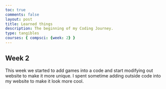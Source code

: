 ```yaml
---
toc: true
comments: false
layout: post
title: Learned things
description: The beginning of my Coding Journey.
type: tangibles
courses: { compsci: {week: 2} }
---
```


## Week 2
This week we started to add games into a code and start modifying out website to make it more unique. I spent sometime adding outside code into my website to make it look more cool.